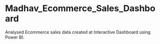 # Madhav_Ecommerce_Sales_Dashboard
Analysed Ecommerce sales data created at Interactive Dashboard using Power BI.
